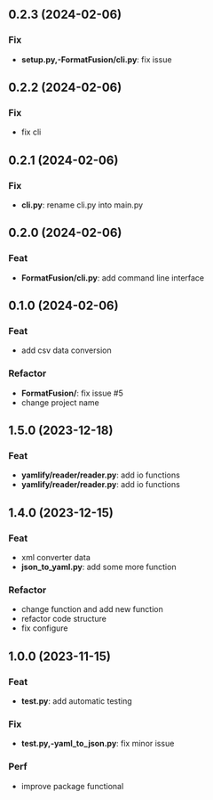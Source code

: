 ## 0.2.3 (2024-02-06)

### Fix

- **setup.py,-FormatFusion/cli.py**: fix issue

## 0.2.2 (2024-02-06)

### Fix

- fix cli

## 0.2.1 (2024-02-06)

### Fix

- **cli.py**: rename cli.py into main.py

## 0.2.0 (2024-02-06)

### Feat

- **FormatFusion/cli.py**: add command line interface

## 0.1.0 (2024-02-06)

### Feat

- add csv data conversion

### Refactor

- **FormatFusion/**: fix issue #5
- change project name

## 1.5.0 (2023-12-18)

### Feat

- **yamlify/reader/reader.py**: add io functions
- **yamlify/reader/reader.py**: add io functions

## 1.4.0 (2023-12-15)

### Feat

- xml converter data
- **json_to_yaml.py**: add some more function

### Refactor

- change function and add new function
- refactor code structure
- fix configure

## 1.0.0 (2023-11-15)

### Feat

- **test.py**: add automatic testing

### Fix

- **test.py,-yaml_to_json.py**: fix minor issue

### Perf

- improve package functional
